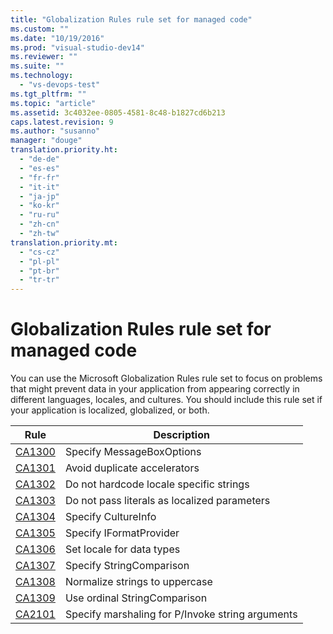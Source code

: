 ```yaml
---
title: "Globalization Rules rule set for managed code"
ms.custom: ""
ms.date: "10/19/2016"
ms.prod: "visual-studio-dev14"
ms.reviewer: ""
ms.suite: ""
ms.technology: 
  - "vs-devops-test"
ms.tgt_pltfrm: ""
ms.topic: "article"
ms.assetid: 3c4032ee-0805-4581-8c48-b1827cd6b213
caps.latest.revision: 9
ms.author: "susanno"
manager: "douge"
translation.priority.ht: 
  - "de-de"
  - "es-es"
  - "fr-fr"
  - "it-it"
  - "ja-jp"
  - "ko-kr"
  - "ru-ru"
  - "zh-cn"
  - "zh-tw"
translation.priority.mt: 
  - "cs-cz"
  - "pl-pl"
  - "pt-br"
  - "tr-tr"
---
```

# Globalization Rules rule set for managed code
You can use the Microsoft Globalization Rules rule set to focus on problems that might prevent data in your application from appearing correctly in different languages, locales, and cultures. You should include this rule set if your application is localized, globalized, or both.  
  
|Rule|Description|  
|----------|-----------------|  
|[CA1300](../code-quality/ca1300--specify-messageboxoptions.md)|Specify MessageBoxOptions|  
|[CA1301](../code-quality/ca1301--avoid-duplicate-accelerators.md)|Avoid duplicate accelerators|  
|[CA1302](../code-quality/ca1302--do-not-hardcode-locale-specific-strings.md)|Do not hardcode locale specific strings|  
|[CA1303](../code-quality/ca1303--do-not-pass-literals-as-localized-parameters.md)|Do not pass literals as localized parameters|  
|[CA1304](../code-quality/ca1304--specify-cultureinfo.md)|Specify CultureInfo|  
|[CA1305](../code-quality/ca1305--specify-iformatprovider.md)|Specify IFormatProvider|  
|[CA1306](../code-quality/ca1306--set-locale-for-data-types.md)|Set locale for data types|  
|[CA1307](../code-quality/ca1307--specify-stringcomparison.md)|Specify StringComparison|  
|[CA1308](../code-quality/ca1308--normalize-strings-to-uppercase.md)|Normalize strings to uppercase|  
|[CA1309](../code-quality/ca1309--use-ordinal-stringcomparison.md)|Use ordinal StringComparison|  
|[CA2101](../code-quality/ca2101--specify-marshaling-for-p-invoke-string-arguments.md)|Specify marshaling for P/Invoke string arguments|